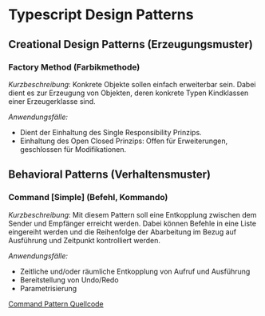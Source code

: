 # Typescript Design Patterns

## Creational Design Patterns (Erzeugungsmuster)

### Factory Method (Farbikmethode)

*Kurzbeschreibung*: Konkrete Objekte sollen einfach erweiterbar sein. Dabei dient es zur Erzeugung
von Objekten, deren konkrete Typen Kindklassen einer Erzeugerklasse sind. 

*Anwendungsfälle:*
+ Dient der Einhaltung des Single Responsibility Prinzips. 
+ Einhaltung des Open Closed Prinzips: Offen für Erweiterungen, geschlossen für Modifikationen.

## Behavioral Patterns (Verhaltensmuster)

### Command [Simple] (Befehl, Kommando)

*Kurzbeschreibung*: Mit diesem Pattern soll eine Entkopplung zwischen dem Sender und Empfänger erreicht werden. Dabei können Befehle in eine Liste eingereiht werden und die Reihenfolge der Abarbeitung 
im Bezug auf Ausführung und Zeitpunkt kontrolliert werden. 

*Anwendungsfälle:*
+ Zeitliche und/oder räumliche Entkopplung von Aufruf und Ausführung
+ Bereitstellung von Undo/Redo
+ Parametrisierung

[Command Pattern Quellcode](https://github.com/JensBekersch/TypescriptDesignPatterns/tree/master/src/BehavioralPatterns/Command%5BSimple%5D)
